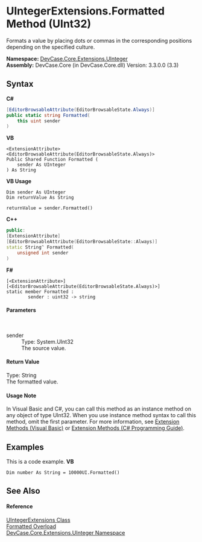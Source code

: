 # UIntegerExtensions.Formatted Method (UInt32)
 

Formats a value by placing dots or commas in the corresponding positions depending on the specified culture.

**Namespace:**&nbsp;<a href="N_DevCase_Core_Extensions_UInteger">DevCase.Core.Extensions.UInteger</a><br />**Assembly:**&nbsp;DevCase.Core (in DevCase.Core.dll) Version: 3.3.0.0 (3.3)

## Syntax

**C#**<br />
``` C#
[EditorBrowsableAttribute(EditorBrowsableState.Always)]
public static string Formatted(
	this uint sender
)
```

**VB**<br />
``` VB
<ExtensionAttribute>
<EditorBrowsableAttribute(EditorBrowsableState.Always)>
Public Shared Function Formatted ( 
	sender As UInteger
) As String
```

**VB Usage**<br />
``` VB Usage
Dim sender As UInteger
Dim returnValue As String

returnValue = sender.Formatted()
```

**C++**<br />
``` C++
public:
[ExtensionAttribute]
[EditorBrowsableAttribute(EditorBrowsableState::Always)]
static String^ Formatted(
	unsigned int sender
)
```

**F#**<br />
``` F#
[<ExtensionAttribute>]
[<EditorBrowsableAttribute(EditorBrowsableState.Always)>]
static member Formatted : 
        sender : uint32 -> string 

```


#### Parameters
&nbsp;<dl><dt>sender</dt><dd>Type: System.UInt32<br />The source value.</dd></dl>

#### Return Value
Type: String<br />The formatted value.

#### Usage Note
In Visual Basic and C#, you can call this method as an instance method on any object of type UInt32. When you use instance method syntax to call this method, omit the first parameter. For more information, see <a href="https://docs.microsoft.com/dotnet/visual-basic/programming-guide/language-features/procedures/extension-methods">Extension Methods (Visual Basic)</a> or <a href="https://docs.microsoft.com/dotnet/csharp/programming-guide/classes-and-structs/extension-methods">Extension Methods (C# Programming Guide)</a>.

## Examples
This is a code example. 
**VB**<br />
``` VB
Dim number As String = 10000UI.Formatted()
```


## See Also


#### Reference
<a href="T_DevCase_Core_Extensions_UInteger_UIntegerExtensions">UIntegerExtensions Class</a><br /><a href="Overload_DevCase_Core_Extensions_UInteger_UIntegerExtensions_Formatted">Formatted Overload</a><br /><a href="N_DevCase_Core_Extensions_UInteger">DevCase.Core.Extensions.UInteger Namespace</a><br />